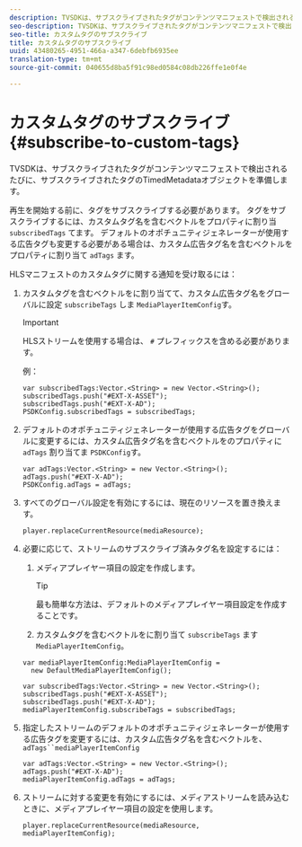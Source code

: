 ```yaml
---
description: TVSDKは、サブスクライブされたタグがコンテンツマニフェストで検出されるたびに、サブスクライブされたタグのTimedMetadataオブジェクトを準備します。
seo-description: TVSDKは、サブスクライブされたタグがコンテンツマニフェストで検出されるたびに、サブスクライブされたタグのTimedMetadataオブジェクトを準備します。
seo-title: カスタムタグのサブスクライブ
title: カスタムタグのサブスクライブ
uuid: 43480265-4951-466a-a347-6debfb6935ee
translation-type: tm+mt
source-git-commit: 040655d8ba5f91c98ed0584c08db226ffe1e0f4e

---
```



# カスタムタグのサブスクライブ{#subscribe-to-custom-tags}

TVSDKは、サブスクライブされたタグがコンテンツマニフェストで検出されるたびに、サブスクライブされたタグのTimedMetadataオブジェクトを準備します。

再生を開始する前に、タグをサブスクライブする必要があります。
タグをサブスクライブするには、カスタムタグ名を含むベクトルをプロパティに割り当 `subscribedTags` てます。 デフォルトのオポチュニティジェネレーターが使用する広告タグも変更する必要がある場合は、カスタム広告タグ名を含むベクトルをプロパティに割り当て `adTags` ます。

HLSマニフェストのカスタムタグに関する通知を受け取るには：

1. カスタムタグを含むベクトルをに割り当てて、カスタム広告タグ名をグローバルに設定 `subscribeTags` しま `MediaPlayerItemConfig`す。

   >[!IMPORTANT]
   >
   >HLSストリームを使用する場合は、 `#` プレフィックスを含める必要があります。

   例：

   ```
   var subscribedTags:Vector.<String> = new Vector.<String>(); 
   subscribedTags.push("#EXT-X-ASSET"); 
   subscribedTags.push("#EXT-X-AD"); 
   PSDKConfig.subscribedTags = subscribedTags;
   ```

1. デフォルトのオポチュニティジェネレーターが使用する広告タグをグローバルに変更するには、カスタム広告タグ名を含むベクトルをのプロパティに `adTags` 割り当てま `PSDKConfig`す。

   ```
   var adTags:Vector.<String> = new Vector.<String>(); 
   adTags.push("#EXT-X-AD"); 
   PSDKConfig.adTags = adTags; 
   ```

1. すべてのグローバル設定を有効にするには、現在のリソースを置き換えます。

   ```
   player.replaceCurrentResource(mediaResource);
   ```

1. 必要に応じて、ストリームのサブスクライブ済みタグ名を設定するには：
   1. メディアプレイヤー項目の設定を作成します。

      >[!TIP]
      >
      >最も簡単な方法は、デフォルトのメディアプレイヤー項目設定を作成することです。

   1. カスタムタグを含むベクトルをに割り当て `subscribeTags` ます `MediaPlayerItemConfig`。

   ```
   var mediaPlayerItemConfig:MediaPlayerItemConfig =  
     new DefaultMediaPlayerItemConfig(); 
   
   var subscribedTags:Vector.<String> = new Vector.<String>(); 
   subscribedTags.push("#EXT-X-ASSET"); 
   subscribedTags.push("#EXT-X-AD"); 
   mediaPlayerItemConfig.subscribeTags = subscribedTags;
   ```

1. 指定したストリームのデフォルトのオポチュニティジェネレーターが使用する広告タグを変更するには、カスタム広告タグ名を含むベクトルを、 `adTags``mediaPlayerItemConfig`

   ```
   var adTags:Vector.<String> = new Vector.<String>(); 
   adTags.push("#EXT-X-AD"); 
   mediaPlayerItemConfig.adTags = adTags;
   ```

1. ストリームに対する変更を有効にするには、メディアストリームを読み込むときに、メディアプレイヤー項目の設定を使用します。

   ```
   player.replaceCurrentResource(mediaResource, mediaPlayerItemConfig);
   ```

